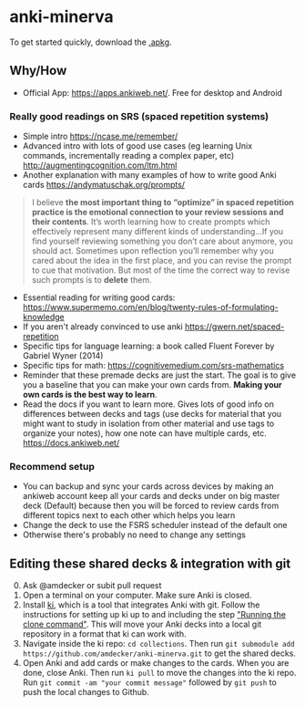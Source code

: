 # anki-minerva
To get started quickly, download the [.apkg](https://github.com/amdecker/anki-minerva/releases/tag/hcs). 

## Why/How
- Official App: https://apps.ankiweb.net/. Free for desktop and Android 
### Really good readings on SRS (spaced repetition systems)
- Simple intro https://ncase.me/remember/
- Advanced intro with lots of good use cases (eg learning Unix commands, incrementally reading a complex paper, etc) http://augmentingcognition.com/ltm.html
- Another explanation with many examples of how to write good Anki cards https://andymatuschak.org/prompts/
>I believe **the most important thing to “optimize” in spaced repetition practice is the emotional connection to your review sessions and their contents**. It’s worth learning how to create prompts which effectively represent many different kinds of understanding…If you find yourself reviewing something you don’t care about anymore, you should act. Sometimes upon reflection you’ll remember why you cared about the idea in the first place, and you can revise the prompt to cue that motivation. But most of the time the correct way to revise such prompts is to **delete** them.
- Essential reading for writing good cards: https://www.supermemo.com/en/blog/twenty-rules-of-formulating-knowledge
- If you aren't already convinced to use anki https://gwern.net/spaced-repetition 
- Specific tips for language learning: a book called Fluent Forever by Gabriel Wyner (2014)
- Specific tips for math: https://cognitivemedium.com/srs-mathematics
- Reminder that these premade decks are just the start. The goal is to give you a baseline that you can make your own cards from. **Making your own cards is the best way to learn**.
- Read the docs if you want to learn more. Gives lots of good info on differences between decks and tags (use decks for material that you might want to study in isolation from other material and use tags to organize your notes), how one note can have multiple cards, etc. https://docs.ankiweb.net/

### Recommend setup
- You can backup and sync your cards across devices by making an ankiweb account 
keep all your cards and decks under on big master deck (Default) because then you will be forced to review cards from different topics next to each other which helps you learn
- Change the deck to use the FSRS scheduler instead of the default one
- Otherwise there's probably no need to change any settings 

## Editing these shared decks & integration with git
0. Ask @amdecker or subit pull request
1. Open a terminal on your computer. Make sure Anki is closed. 
2. Install [ki](https://langfield.github.io/ki/), which is a tool that integrates Anki with git. Follow the instructions for setting up ki up to and including the step ["Running the clone command"](https://langfield.github.io/ki/#running-the-clone-command). This will move your Anki decks into a local git repository in a format that ki can work with.
3. Navigate inside the ki repo: `cd collections`. Then run `git submodule add https://github.com/amdecker/anki-minerva.git` to get the shared decks. 
4. Open Anki and add cards or make changes to the cards. When you are done, close Anki. Then run `ki pull` to move the changes into the ki repo. Run `git commit -am "your commit message"` followed by `git push` to push the local changes to Github. 
